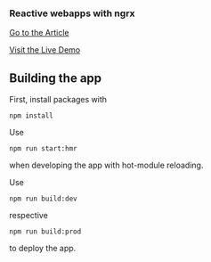 ### Reactive webapps with ngrx

[Go to the Article](https://blog.brakmic.com/reactive-apps-with-angular-ngrx/)

[Visit the Live Demo](https://brakmic.github.io/ngrx-demo/)

## Building the app

First, install packages with

```
npm install
```

Use

```
npm run start:hmr
```

when developing the app with hot-module reloading. 

Use 

```
npm run build:dev 
```

respective

```
npm run build:prod
```

to deploy the app.
